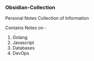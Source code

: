 ### Obsidian-Collection

Personal Notes Collection of Information

Contains Notes on - 
1. Golang
2. Javascript
3. Databases
4. DevOps

